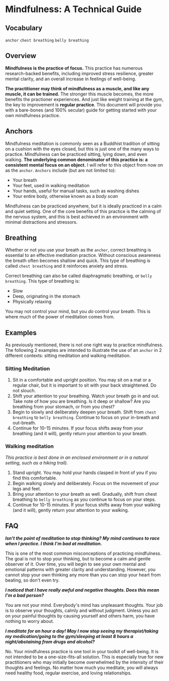 # Mindfulness: A Technical Guide

## Vocabulary
`anchor`
`chest breathing`
`belly breathing`

## Overview

**Mindfulness is the practice of focus.** This practice has numerous research-backed benefits, including improved stress resilience, greater mental clarity, and an overall increase in feelings of well-being.

**The practitioner may think of mindfulness as a muscle, and like any muscle, it can be trained.** The stronger this muscle becomes, the more benefits the practioner experiences. And just like weight training at the gym, the key to improvement is **regular practice**. This document will provide you with a bare-bones (and 100% secular) guide for getting started with your own mindfulness practice.

## Anchors

Mindfulness meditation is commonly seen as a Buddhist tradition of sitting on a cushion with the eyes closed, but this is just one of the many ways to practice. Mindfulness can be practiced sitting, lying down, and even walking. **The underlying common denominator of this practice is: a consistent mental focus on an object.** I will refer to this object from now on as the `anchor`. `Anchors` include (but are not limited to):

- Your breath
- Your feet, used in walking meditation
- Your hands, useful for manual tasks, such as washing dishes
- Your entire body, otherwise known as a *body scan*

Mindfulness can be practiced anywhere, but it is ideally practiced in a calm and quiet setting. One of the core benefits of this practice is the calming of the nervous system, and this is best achieved in an environment with minimal distractions and stressors.

## Breathing

Whether or not you use your breath as the `anchor`, correct breathing is essential to an effective meditation practice. Without conscious awareness the breath often becomes shallow and quick. This type of breathing is called `chest breathing` and it reinforces anxiety and stress.

Correct breathing can also be called diaphragmatic breathing, or `belly breathing`. This type of breathing is:

- Slow
- Deep, originating in the stomach
- Physically relaxing

You may not control your mind, but you *do* control your breath. This is where much of the power of meditation comes from.

## Examples

As previously mentioned, there is not one right way to practice mindfulness. The following 2 examples are intended to illustrate the use of an `anchor` in 2 different contexts: sitting meditation and walking meditation.

### Sitting Meditation

1. Sit in a comfortable and upright position. You may sit on a mat or a regular chair, but it is important to sit with your back straightened. Do not slouch.
2. Shift your attention to your breathing. Watch your breath go in and out. Take note of how you are breathing. Is it deep or shallow? Are you breathing from your stomach, or from you chest?
3. Begin to slowly and deliberately deepen your breath. Shift from `chest breathing` to `belly breathing`. Continue to focus on your in-breath and out-breath.
4. Continue for 10-15 minutes. If your focus shifts away from your breathing (and it will), gently return your attention to your breath.

### Walking meditation

*This practice is best done in an enclosed environment or in a natural setting, such as a hiking trail).*

1. Stand upright. You may hold your hands clasped in front of you if you find this comfortable.
2. Begin walking slowly and deliberately. Focus on the movement of your legs and feet.
3. Bring your attention to your breath as well. Gradually, shift from chest breathing to `belly breathing` as you continue to focus on your steps.
4. Continue for 10-15 minutes. If your focus shifts away from your walking (and it will), gently return your attention to your walking.

## FAQ

***Isn't the point of meditation to stop thinking? My mind continues to race when I practice. I think I'm bad at meditation.***

This is one of the most common misconceptions of practicing mindfulness. The goal is not to stop your thinking, but to become a calm and gentle observer of it. Over time, you will begin to see your own mental and emotional patterns with greater clarity and understanding. However, you cannot stop your own thinking any more than you can stop your heart from beating, so don't even try.

***I noticed that I have really awful and negative thoughts. Does this mean I'm a bad person?***

You are not your mind. Everybody's mind has unpleasant thoughts. Your job is to observe your thoughts, calmly and without judgment. Unless you act on your painful thoughts by causing yourself and others harm, you have nothing to worry about.

***I meditate for an hour a day! May I now stop seeing my therapist/taking my medication/going to the gym/sleeping at least 8 hours a night/abstaining from drugs and alcohol?***

No. Your mindfulness practice is one tool in your toolkit of well-being. It is not intended to be a one-size-fits-all solution. This is especially true for new practitioners who may initially become overwhelmed by the intensity of their thoughts and feelings. No matter how much you meditate, you will always need healthy food, regular exercise, and loving relationships.
